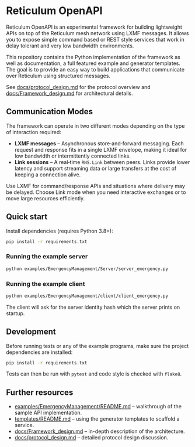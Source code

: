 # Reticulum OpenAPI

Reticulum OpenAPI is an experimental framework for building lightweight APIs on top of the Reticulum mesh network using LXMF messages. It allows you to expose simple command based or REST style services that work in delay tolerant and very low bandwidth environments.

This repository contains the Python implementation of the framework as well as documentation, a full featured example and generator templates. The goal is to provide an easy way to build applications that communicate over Reticulum using structured messages.

See [docs/protocol_design.md](docs/protocol_design.md) for the protocol overview and [docs/Framework_design.md](docs/Framework_design.md) for architectural details.

## Communication Modes

The framework can operate in two different modes depending on the type of
interaction required:

- **LXMF messages** – Asynchronous store‑and‑forward messaging. Each request
  and response fits in a single LXMF envelope, making it ideal for low bandwidth
  or intermittently connected links.
- **Link sessions** – A real‑time `RNS.Link` between peers. Links provide lower
  latency and support streaming data or large transfers at the cost of keeping a
  connection alive.

Use LXMF for command/response APIs and situations where delivery may be delayed.
Choose Link mode when you need interactive exchanges or to move large resources
efficiently.

## Quick start

Install dependencies (requires Python 3.8+):

```bash
pip install -r requirements.txt
```

### Running the example server

```bash
python examples/EmergencyManagement/Server/server_emergency.py
```

### Running the example client

```bash
python examples/EmergencyManagement/client/client_emergency.py
```

The client will ask for the server identity hash which the server prints on startup.

## Development

Before running tests or any of the example programs, make sure the project
dependencies are installed:

```bash
pip install -r requirements.txt
```

Tests can then be run with `pytest` and code style is checked with `flake8`.

## Further resources

- [examples/EmergencyManagement/README.md](examples/EmergencyManagement/README.md) – walkthrough of the sample API implementation.
- [templates/README.md](templates/README.md) – using the generator templates to scaffold a service.
- [docs/Framework_design.md](docs/Framework_design.md) – in-depth description of the architecture.
- [docs/protocol_design.md](docs/protocol_design.md) – detailed protocol design discussion.
